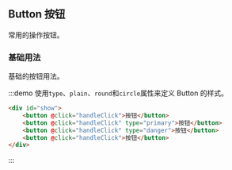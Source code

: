 ## Button 按钮

常用的操作按钮。

### 基础用法

基础的按钮用法。

:::demo 使用`type`、`plain`、`round`和`circle`属性来定义 Button 的样式。

```html
<div id="show">
	<button @click="handleClick">按钮</button>
	<button @click="handleClick" type="primary">按钮</button>
	<button @click="handleClick" type="danger">按钮</button>
	<button @click="handleClick">按钮</button>
</div>
```

:::
